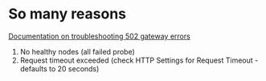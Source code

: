 # So many reasons

[Documentation on troubleshooting 502 gateway errors](https://docs.microsoft.com/en-us/azure/application-gateway/application-gateway-troubleshooting-502)

1. No healthy nodes (all failed probe)
2. Request timeout exceeded (check HTTP Settings for Request Timeout - defaults to 20 seconds)
